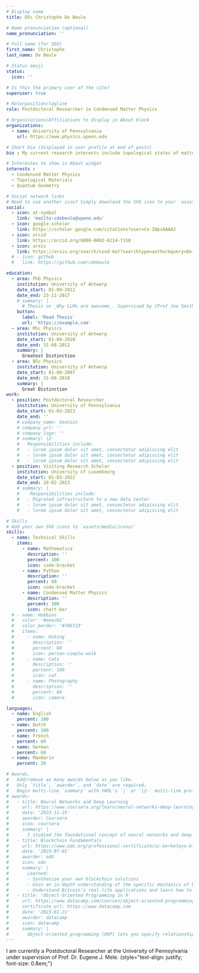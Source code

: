 ```yaml
---
# Display name
title: DSc Christophe De Beule

# Name pronunciation (optional)
name_pronunciation: ''

# Full name (for SEO)
first_name: Christophe
last_name: De Beule

# Status emoji
status:
  icon: ''

# Is this the primary user of the site?
superuser: true

# Role/position/tagline
role: Postdoctoral Researcher in Condensed Matter Physics

# Organizations/Affiliations to display in About block
organizations:
  - name: University of Pennsylvania
    url: https://www.physics.upenn.edu

# Short bio (displayed in user profile at end of posts)
bio : My current research interests include topological states of matter, quantum geometry, moiré materials.

# Interestes to show in About widget
interests : 
  - Condensed Matter Physics
  - Topological Materials
  - Quantum Geometry

# Social network links
# Need to use another icon? Simply download the SVG icon to your `assets/media/icons/` folder.
social:
  - icon: at-symbol
    link: 'mailto:cdebeule@upenn.edu'
  - icon: google-scholar
    link: https://scholar.google.com/citations?user=Ce-IWpsAAAAJ
  - icon: orcid
    link: https://orcid.org/0000-0002-6214-7150
  - icon: arxiv
    link: https://arxiv.org/search/cond-mat?searchtype=author&query=De+Beule,+C
  # - icon: github
  #   link: https://github.com/cdebeule

education:
  - area: PhD Physics
    institution: University of Antwerp
    date_start: 01-09-2012
    date_end: 23-11-2017
    # summary: |
      # Thesis on _Why LLMs are awesome_. Supervised by [Prof Joe Smith](https://example.com). Presented papers at 5 IEEE conferences with the contributions being published in 2 Springer journals.
    button:
      label: 'Read Thesis'
      url: 'https://example.com'
  - area: MSc Physics
    institution: University of Antwerp
    date_start: 01-09-2010
    date_end: 31-08-2012
    summary: |
      Greatest Distinction
  - area: BSc Physics
    institution: University of Antwerp
    date_start: 01-09-2007
    date_end: 31-08-2010
    summary: |
      Great Distinction
work:
  - position: Postdoctoral Researcher
    institution: University of Pennsylvania
    date_start: 01-03-2023
    date_end: ''
    # company_name: GenCoin
    # company_url: ''
    # company_logo: ''
    # summary: |2-
    #   Responsibilities include:
    #   - lorem ipsum dolor sit amet, consectetur adipiscing elit
    #   - lorem ipsum dolor sit amet, consectetur adipiscing elit
    #   - lorem ipsum dolor sit amet, consectetur adipiscing elit
  - position: Visiting Research Scholar
    institution: University of Luxembourg
    date_start: 01-03-2022
    date_end: 28-02-2023
    # summary: |
    #    Responsibilities include:
    #   - Migrated infrastructure to a new data center
    #   - lorem ipsum dolor sit amet, consectetur adipiscing elit
    #   - lorem ipsum dolor sit amet, consectetur adipiscing elit

# Skills
# Add your own SVG icons to `assets/media/icons/`
skills:
  - name: Technical Skills
    items:
      - name: Mathematica
        description: ''
        percent: 100
        icon: code-bracket
      - name: Python
        description: ''
        percent: 80
        icon: code-bracket
      - name: Condensed Matter Physics
        description: ''
        percent: 100
        icon: chart-bar
  # - name: Hobbies
  #   color: '#eeac02'
  #   color_border: '#f0bf23'
  #   items:
  #     - name: Hiking
  #       description: ''
  #       percent: 60
  #       icon: person-simple-walk
  #     - name: Cats
  #       description: ''
  #       percent: 100
  #       icon: cat
  #     - name: Photography
  #       description: ''
  #       percent: 80
  #       icon: camera

languages:
  - name: English
    percent: 100
  - name: Dutch
    percent: 100
  - name: French
    percent: 60
  - name: German
    percent: 60
  - name: Mandarin
    percent: 20

# Awards.
#   Add/remove as many awards below as you like.
#   Only `title`, `awarder`, and `date` are required.
#   Begin multi-line `summary` with YAML's `|` or `|2-` multi-line prefix and indent 2 spaces below.
# awards:
#   - title: Neural Networks and Deep Learning
#     url: https://www.coursera.org/learn/neural-networks-deep-learning
#     date: '2023-11-25'
#     awarder: Coursera
#     icon: coursera
#     summary: |
#       I studied the foundational concept of neural networks and deep learning. By the end, I was familiar with the significant technological trends driving the rise of deep learning; build, train, and apply fully connected deep neural networks; implement efficient (vectorized) neural networks; identify key parameters in a neural network’s architecture; and apply deep learning to your own applications.
#   - title: Blockchain Fundamentals
#     url: https://www.edx.org/professional-certificate/uc-berkeleyx-blockchain-fundamentals
#     date: '2023-07-01'
#     awarder: edX
#     icon: edx
#     summary: |
#       Learned:
#       - Synthesize your own blockchain solutions
#       - Gain an in-depth understanding of the specific mechanics of Bitcoin
#       - Understand Bitcoin’s real-life applications and learn how to attack and destroy Bitcoin, Ethereum, smart contracts and Dapps, and alternatives to Bitcoin’s Proof-of-Work consensus algorithm
#   - title: 'Object-Oriented Programming in R'
#     url: https://www.datacamp.com/courses/object-oriented-programming-with-s3-and-r6-in-r
#     certificate_url: https://www.datacamp.com
#     date: '2023-01-21'
#     awarder: datacamp
#     icon: datacamp
#     summary: |
#       Object-oriented programming (OOP) lets you specify relationships between functions and the objects that they can act on, helping you manage complexity in your code. This is an intermediate level course, providing an introduction to OOP, using the S3 and R6 systems. S3 is a great day-to-day R programming tool that simplifies some of the functions that you write. R6 is especially useful for industry-specific analyses, working with web APIs, and building GUIs.
---
```


I am currently a Postdoctoral Researcher at the University of Pennsylvania under supervision of Prof. Dr. Eugene J. Mele.
{style="text-align: justify; font-size: 0.8em;"}